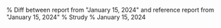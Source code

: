 % Diff between report from "January 15, 2024" and reference report from "January 15, 2024"
% Strudy
% January 15, 2024


